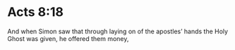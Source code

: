 # Acts 8:18

And when Simon saw that through laying on of the apostles’ hands the Holy Ghost was given, he offered them money,
